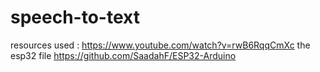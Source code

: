 # speech-to-text
resources used :
https://www.youtube.com/watch?v=rwB6RqqCmXc
the esp32 file 
https://github.com/SaadahF/ESP32-Arduino
